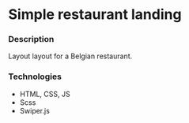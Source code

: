 # Simple restaurant landing
### Description</h3>
Layout layout for a Belgian restaurant.
### Technologies
- HTML, CSS, JS
- Scss
- Swiper.js
